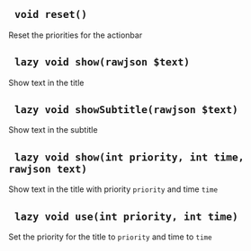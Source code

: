 ## ` void reset()`
Reset the priorities for the actionbar

## ` lazy void show(rawjson $text)`
Show text in the title

## ` lazy void showSubtitle(rawjson $text)`
Show text in the subtitle

## ` lazy void show(int priority, int time, rawjson text)`
Show text in the title with priority `priority` and time `time`

## ` lazy void use(int priority, int time)`
Set the priority for the title to `priority` and time to `time`


